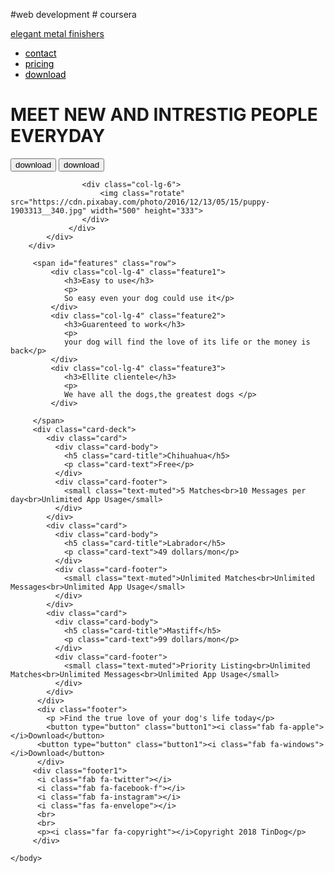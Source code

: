 #web development # coursera

<html>
    <head>
        <title>
            kuppa2
        </title>
        <meta charset="utf-8">
        <script src="https://kit.fontawesome.com/aaba8007d2.js" crossorigin="anonymous"></script>
        <link href="https://fonts.googleapis.com/css?family=Montserrat:800&display=swap" rel="stylesheet">
        <link rel="stylesheet" href="https://stackpath.bootstrapcdn.com/bootstrap/4.4.1/css/bootstrap.min.css" integrity="sha384-Vkoo8x4CGsO3+Hhxv8T/Q5PaXtkKtu6ug5TOeNV6gBiFeWPGFN9MuhOf23Q9Ifjh" crossorigin="anonymous">
        <link href="bootstrap.css"/>
        <link href="kuppa2.css" rel="stylesheet"/>
        <style>
          @import url('https://fonts.googleapis.com/css?family=Montserrat:800&display=swap');
          </style>
    </head>
    <body>
        <div class="frontpage">
            <div class="container-fluid">
                <nav class="navbar navbar-expand-lg">
                    <a class="btn btn-primary" data-toggle="collapse" href="#collapseExample" role="button" aria-expanded="false" aria-controls="collapseExample"> 
                <a class="navbar-brand" href="">elegant metal finishers</a>
                    <ul class="navbar-nav ml-auto">
                            <li class="nav-item">
                                <a class="nav-link" href="" style="color: black;">contact </a>
                            </li>
                            <li class="nav-item">
                                <a class="nav-link" href=""style="color: black;">pricing </a>
                            </li>
                            <li class="nav-item">
                                <a class="nav-link" href=""style="color: black;">download </a>
                            </li>
                    </ul>
                </nav>
                <div class="row">
                    <div class="col-lg-6" style="font-family: content: '\f8f6';">
                       <h1> MEET  NEW AND INTRESTIG PEOPLE EVERYDAY</h1>
                       <button type="button">download</button>
                       <button type="button"><i class="fab fa-windows"></i>download</button>
                    </div>
                
                    
                    <div class="col-lg-6">
                        <img class="rotate" src="https://cdn.pixabay.com/photo/2016/12/13/05/15/puppy-1903313__340.jpg" width="500" height="333">
                    </div>
                 </div> 
            </div> 
        </div>
        
         <span id="features" class="row"> 
             <div class="col-lg-4" class="feature1">
                <h3>Easy to use</h3>
                <p>
                So easy even your dog could use it</p>
             </div>
             <div class="col-lg-4" class="feature2">
                <h3>Guarenteed to work</h3>
                <p>
                your dog will find the love of its life or the money is back</p>
             </div>
             <div class="col-lg-4" class="feature3">
                <h3>Ellite clientele</h3>
                <p>
                We have all the dogs,the greatest dogs </p>
             </div>

         </span>
         <div class="card-deck">
            <div class="card">
              <div class="card-body">
                <h5 class="card-title">Chihuahua</h5>
                <p class="card-text">Free</p>
              </div>
              <div class="card-footer">
                <small class="text-muted">5 Matches<br>10 Messages per day<br>Unlimited App Usage</small>
              </div>
            </div>
            <div class="card">
              <div class="card-body">
                <h5 class="card-title">Labrador</h5>
                <p class="card-text">49 dollars/mon</p>
              </div>
              <div class="card-footer">
                <small class="text-muted">Unlimited Matches<br>Unlimited Messages<br>Unlimited App Usage</small>
              </div>
            </div>
            <div class="card">
              <div class="card-body">
                <h5 class="card-title">Mastiff</h5>
                <p class="card-text">99 dollars/mon</p>
              </div>
              <div class="card-footer">
                <small class="text-muted">Priority Listing<br>Unlimited Matches<br>Unlimited Messages<br>Unlimited App Usage</small>
              </div>
            </div>
          </div>
          <div class="footer">
            <p >Find the true love of your dog's life today</p>
            <button type="button" class="button1"><i class="fab fa-apple"></i>Download</button>
          <button type="button" class="button1"><i class="fab fa-windows"></i>Download</button>
          </div>
         <div class="footer1">
          <i class="fab fa-twitter"></i>
          <i class="fab fa-facebook-f"></i>
          <i class="fab fa-instagram"></i>
          <i class="fas fa-envelope"></i>
          <br>
          <br>
          <p><i class="far fa-copyright"></i>Copyright 2018 TinDog</p>
         </div>
          
    </body>
